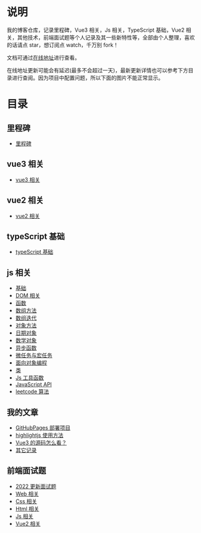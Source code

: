 # 说明

我的博客仓库，记录里程碑，Vue3 相关，Js 相关，TypeScript 基础，Vue2 相关，其他技术，前端面试题等个人记录及其一些新特性等，全部由个人整理，喜欢的话请点 star，想订阅点 watch，千万别 fork！

文档可通过[在线地址](https://tianyuhao.cn/blog)进行查看。

在线地址更新可能会有延迟(最多不会超过一天)，最新更新详情也可以参考下方目录进行查阅。因为项目中配置问题，所以下面的图片不能正常显示。

# 目录

## 里程碑

- [里程碑](https://github.com/Tyh2001/tyh-blog/blob/master/docs/milepost/README.md)

## vue3 相关

- [vue3 相关](https://github.com/Tyh2001/tyh-blog/blob/master/docs/vue3/README.md)

## vue2 相关

- [vue2 相关](https://github.com/Tyh2001/tyh-blog/blob/master/docs/vue2/README.md)

## typeScript 基础

- [typeScript 基础](https://github.com/Tyh2001/tyh-blog/blob/master/docs/typescript/README.md)

## js 相关

- [基础](https://github.com/Tyh2001/tyh-blog/blob/master/docs/javascript/basic.md)
- [DOM 相关](https://github.com/Tyh2001/tyh-blog/blob/master/docs/javascript/dom.md)
- [函数](https://github.com/Tyh2001/tyh-blog/blob/master/docs/javascript/function.md)
- [数组方法](https://github.com/Tyh2001/tyh-blog/blob/master/docs/javascript/array-methods.md)
- [数组迭代](https://github.com/Tyh2001/tyh-blog/blob/master/docs/javascript/array-iteration.md)
- [对象方法](https://github.com/Tyh2001/tyh-blog/blob/master/docs/javascript/date-object.md)
- [日期对象](https://github.com/Tyh2001/tyh-blog/blob/master/docs/javascript/object-methods.md)
- [数学对象](https://github.com/Tyh2001/tyh-blog/blob/master/docs/javascript/math-object.md)
- [异步函数](https://github.com/Tyh2001/tyh-blog/blob/master/docs/javascript/fun-async.md)
- [微任务与宏任务](https://github.com/Tyh2001/tyh-blog/blob/master/docs/javascript/task-type.md)
- [面向对象编程](https://github.com/Tyh2001/tyh-blog/blob/master/docs/javascript/fun-prototype.md)
- [类](https://github.com/Tyh2001/tyh-blog/blob/master/docs/javascript/fun-class.md)
- [Js 工具函数](https://github.com/Tyh2001/tyh-blog/blob/master/docs/javascript/fun-utils.md)
- [JavaScript API](https://github.com/Tyh2001/tyh-blog/blob/master/docs/javascript/javascript-api.md)
- [leetcode 算法](https://github.com/Tyh2001/tyh-blog/blob/master/docs/javascript/leetcode.md)

## 我的文章

- [GitHubPages 部署项目](https://github.com/Tyh2001/tyh-blog/blob/master/docs/article/github-page.md)
- [highlightjs 使用方法](https://github.com/Tyh2001/tyh-blog/blob/master/docs/article/highlightjs.md)
- [Vue3 的源码怎么看？](https://github.com/Tyh2001/tyh-blog/blob/master/docs/article/vue3-code.md)
- [其它记录](https://github.com/Tyh2001/tyh-blog/blob/master/docs/article/article.md)

## 前端面试题

- [2022 更新面试题](https://github.com/Tyh2001/tyh-blog/blob/master/docs/int-ques/README.md)
- [Web 相关](https://github.com/Tyh2001/tyh-blog/blob/master/docs/int-ques/ques-web.md)
- [Css 相关](https://github.com/Tyh2001/tyh-blog/blob/master/docs/int-ques/ques-css.md)
- [Html 相关](https://github.com/Tyh2001/tyh-blog/blob/master/docs/int-ques/ques-html.md)
- [Js 相关](https://github.com/Tyh2001/tyh-blog/blob/master/docs/int-ques/ques-js.md)
- [Vue2 相关](https://github.com/Tyh2001/tyh-blog/blob/master/docs/int-ques/ques-vue2.md)
